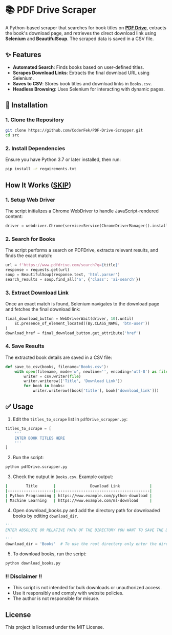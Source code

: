 # 📚 PDF Drive Scraper  

A Python-based scraper that searches for book titles on [**PDF Drive**](https://www.pdfdrive.com/), extracts the book's download page, and retrieves the direct download link using **Selenium** and **BeautifulSoup**. The scraped data is saved in a CSV file.


## ✨ Features  

- **Automated Search**: Finds books based on user-defined titles.  
- **Scrapes Download Links**: Extracts the final download URL using Selenium.  
- **Saves to CSV**: Stores book titles and download links in `Books.csv`.  
- **Headless Browsing**: Uses Selenium for interacting with dynamic pages.

## 👾 Installation  

### 1. Clone the Repository  

```sh
git clone https://github.com/CoderFek/PDF-Drive-Scrapper.git
cd src
```

### 2. Install Dependencies  

Ensure you have Python 3.7 or later installed, then run:  

```sh
pip install -r requirements.txt
```
## How It Works ([SKIP](#usage))

### 1. Setup Web Driver  

The script initializes a Chrome WebDriver to handle JavaScript-rendered content:  

```python
driver = webdriver.Chrome(service=Service(ChromeDriverManager().install()))
```

### 2. Search for Books  

The script performs a search on PDFDrive, extracts relevant results, and finds the exact match:  

```python
url = f'https://www.pdfdrive.com/search?q={title}'
response = requests.get(url)
soup = BeautifulSoup(response.text, 'html.parser')
search_results = soup.find_all('a', {'class': 'ai-search'})
```

### 3. Extract Download Link  

Once an exact match is found, Selenium navigates to the download page and fetches the final download link:  

```python
final_download_button = WebDriverWait(driver, 10).until(
    EC.presence_of_element_located((By.CLASS_NAME, 'btn-user'))
)
download_href = final_download_button.get_attribute('href')
```

### 4. Save Results  

The extracted book details are saved in a CSV file:  

```python
def save_to_csv(books, filename='Books.csv'):
    with open(filename, mode='w', newline='', encoding='utf-8') as file:
        writer = csv.writer(file)
        writer.writerow(['Title', 'Download Link'])
        for book in books:
            writer.writerow([book['title'], book['download_link']])
```

## ✅ Usage  

1. Edit the `titles_to_scrape` list in `pdfDrive_scrapper.py`:  

```python
titles_to_scrape = [
    '''
    ENTER BOOK TITLES HERE
    '''
]
```

2. Run the script:  

```sh
python pdfDrive.scrapper.py
```

3. Check the output in `Books.csv`. Example output:

```sh
|        Title       |               Download Link             |
|--------------------|-----------------------------------------|
| Python Programming | https://www.example.com/python-download |
| Machine Learning   | https://www.example.com/ml-download     |
```

4. Open download_books.py and add the directory path for downloaded books by editing `download_dir`.

```python
'''
ENTER ABSOLUTE OR RELATIVE PATH OF THE DIRECTORY YOU WANT TO SAVE THE DOWNLOADED BOOKS IN.

'''
download_dir = 'Books'  # To use the root directory only enter the directory name
```
  
5. To download books, run the script:

```sh
python download_books.py
```

### ‼️ Disclaimer ‼️ 

- This script is not intended for bulk downloads or unauthorized access.  
- Use it responsibly and comply with website policies.  
- The author is not responsible for misuse.

## License  

This project is licensed under the MIT License. 
